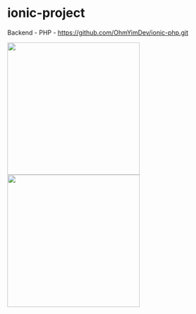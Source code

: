 # ionic-project
Backend - PHP - https://github.com/OhmYimDev/ionic-php.git

<img src="https://user-images.githubusercontent.com/99658011/162214198-535b1543-7c7c-4470-b70c-ade6209c0d84.jpg" width="300">

<img src="https://user-images.githubusercontent.com/99658011/162214202-c21f6093-c64c-4bd0-b2e3-b35a622286cb.jpg" width="300">
